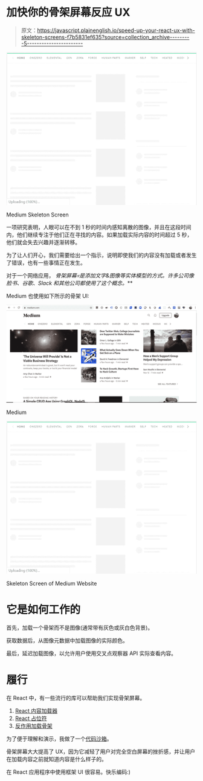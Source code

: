 # 加快你的骨架屏幕反应 UX

> 原文：<https://javascript.plainenglish.io/speed-up-your-react-ux-with-skeleton-screens-f7b5831ef635?source=collection_archive---------5----------------------->

![](img/f20440fbad18cd6cc02455f4246c54c7.png)

Medium Skeleton Screen

一项研究表明，人眼可以在不到 1 秒的时间内感知离散的图像，并且在这段时间内，他们继续专注于他们正在寻找的内容。如果加载实际内容的时间超过 5 秒，他们就会失去兴趣并逐渐转移。

为了让人们开心，我们需要给出一个指示，说明即使我们的内容没有加载或者发生了错误，也有一些事情正在发生。

对于一个网络应用， ***骨架屏幕*💀是添加文字&图像*等实体模型的方式。许多公司像脸书、谷歌、Slack 和其他公司都使用了这个概念。***

Medium 也使用如下所示的骨架 UI:

![](img/82da6a3bf4b6b3e27bfcf8209216a6c6.png)

Medium

![](img/f20440fbad18cd6cc02455f4246c54c7.png)

Skeleton Screen of Medium Website

# 它是如何工作的

首先，加载一个骨架而不是图像(通常带有灰色或灰白色背景)。

获取数据后，从图像元数据中加载图像的实际颜色。

最后，延迟加载图像，以允许用户使用交叉点观察器 API 实际查看内容。

# 履行

在 React 中，有一些流行的库可以帮助我们实现骨架屏幕。

1.  [React 内容加载器](https://github.com/danilowoz/react-content-loader)
2.  [React 占位符](https://github.com/buildo/react-placeholder)
3.  [反作用加载骨架](https://github.com/dvtng/react-loading-skeleton)

为了便于理解和演示，我做了一个[代码沙箱](https://codesandbox.io/s/hopeful-shamir-3g1n0)。

骨架屏幕大大提高了 UX，因为它减轻了用户对完全空白屏幕的挫折感，并让用户在加载内容之前就知道内容是什么样子的。

在 React 应用程序中使用框架 UI 很容易。快乐编码:)